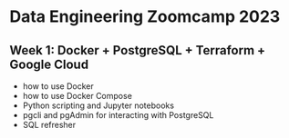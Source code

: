 # Data Engineering Zoomcamp 2023

## Week 1: Docker + PostgreSQL + Terraform + Google Cloud

- how to use Docker
- how to use Docker Compose
- Python scripting and Jupyter notebooks
- pgcli and pgAdmin for interacting with PostgreSQL
- SQL refresher
